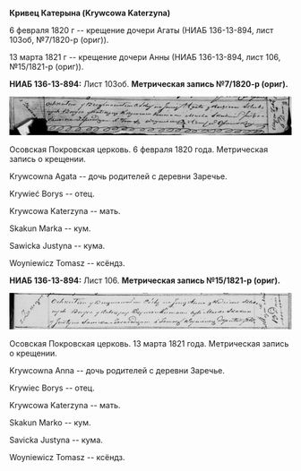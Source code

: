 **Кривец Катерына (Krywcowa Katerzyna)**

6 февраля 1820 г -- крещение дочери Агаты (НИАБ 136-13-894, лист 103об,
№7/1820-р (ориг)).

13 марта 1821 г -- крещение дочери Анны (НИАБ 136-13-894, лист 106,
№15/1821-р (ориг)).

**НИАБ 136-13-894:** Лист 103об. **Метрическая запись №7/1820-р
(ориг).**

![](./media/52b165ba087fa10f37cf0c00e83665b598b8810e.png)

Осовская Покровская церковь. 6 февраля 1820 года. Метрическая запись о
крещении.

Krywcowna Agata -- дочь родителей с деревни Заречье.

Krywieć Borys -- отец.

Krywcowa Katerzyna -- мать.

Skakun Marka -- кум.

Sawicka Justyna -- кума.

Woyniewicz Tomasz -- ксёндз.

**НИАБ 136-13-894:** Лист 106. **Метрическая запись №15/1821-р (ориг).**

![](./media/0fb8f53458f04f952a1442445ef2a1fe0896f4db.png)

Осовская Покровская церковь. 13 марта 1821 года. Метрическая запись о
крещении.

Krywcowna Anna -- дочь родителей с деревни Заречье.

Krywiec Borys -- отец.

Krywcowa Katerzyna -- мать.

Skakun Marko -- кум.

Savicka Justyna -- кума.

Woyniewicz Tomasz -- ксёндз.
